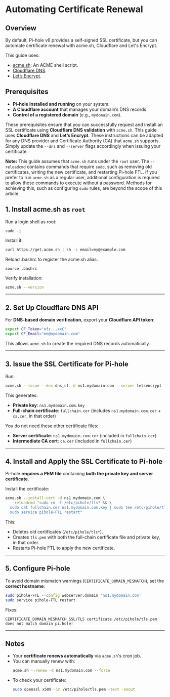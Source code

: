 # Automating Certificate Renewal

## Overview

By default, Pi-hole v6 provides a self-signed SSL certificate, but you can automate certificate renewal with acme.sh, Cloudflare and Let's Encrypt.

This guide uses:

- [acme.sh](https://github.com/acmesh-official/acme.sh?tab=readme-ov-file#an-acme-shell-script-acmesh): An ACME shell script.
- [Cloudflare DNS](https://www.cloudflare.com/application-services/products/dns/).
- [Let’s Encrypt](https://letsencrypt.org/).

## Prerequisites

- **Pi-hole installed and running** on your system.  
- **A Cloudflare account** that manages your domain’s DNS records.  
- **Control of a registered domain** (e.g., `mydomain.com`). 

These prerequisites ensure that you can successfully request and install an SSL certificate using **Cloudflare DNS validation** with `acme.sh`.
This guide uses **Cloudflare DNS** and **Let’s Encrypt**. These instructions can be adapted for any DNS provider and Certificate Authority (CA) that `acme.sh` supports. Simply update the `--dns` and `--server` flags accordingly when issuing your certificate.

**Note:** This guide assumes that `acme.sh` runs under the `root` user. The `--reloadcmd` contains commands that require `sudo`, such as removing old certificates, writing the new certificate, and restarting Pi-hole FTL. If you prefer to run `acme.sh` as a regular user, additional configuration is required to allow these commands to execute without a password. Methods for achieving this, such as configuring `sudo` rules, are beyond the scope of this article.

## **1. Install acme.sh as `root`**

Run a login shell as root:
```
sudo -i
```

Install it:
```bash
curl https://get.acme.sh | sh -s email=my@example.com
```

Reload .bashrc to register the acme.sh alias:
```
source .bashrc
```

Verify installation:
```bash
acme.sh --version
```

---

## **2. Set Up Cloudflare DNS API**
For **DNS-based domain verification**, export your **Cloudflare API token**:

```bash
export CF_Token="ofz...xxC"
export CF_Email="me@mydomain.com"
```
This allows `acme.sh` to create the required DNS records automatically.

---

## **3. Issue the SSL Certificate for Pi-hole**
Run:
```bash
acme.sh --issue --dns dns_cf -d ns1.mydomain.com --server letsencrypt
```
This generates:
- **Private key**: `ns1.mydomain.com.key`
- **Full-chain certificate**: `fullchain.cer` (includes `ns1.mydomain.com.cer` + `ca.cer`, in that order)


You do not need these other certificate files:
- **Server certificate**: `ns1.mydomain.com.cer` (included in `fullchain.cer`)
- **Intermediate CA cert**: `ca.cer` (included in `fullchain.cer`)

---

## **4. Install and Apply the SSL Certificate to Pi-hole**
Pi-hole **requires a PEM file** containing **both the private key and server certificate**.

Install the certificate:
```bash
acme.sh --install-cert -d ns1.mydomain.com \
  --reloadcmd "sudo rm -f /etc/pihole/tls* && \
  sudo cat fullchain.cer ns1.mydomain.com.key | sudo tee /etc/pihole/tls.pem && /
  sudo service pihole-FTL restart"
```

This:

- Deletes old certificates (`/etc/pihole/tls*`).
- Creates `tls.pem` with both the full-chain certificate file and private key, in that order.
- Restarts Pi-hole FTL to apply the new certificate.

---

## **5. Configure Pi-hole**
To avoid domain mismatch warnings (`CERTIFICATE_DOMAIN_MISMATCH`), set the **correct hostname**:

```bash
sudo pihole-FTL --config webserver.domain 'ns1.mydomain.com'
sudo service pihole-FTL restart
```

Fixes:  
```
CERTIFICATE_DOMAIN_MISMATCH SSL/TLS certificate /etc/pihole/tls.pem does not match domain pi.hole!
```

---

## **Notes**
- Your **certificate renews automatically** via `acme.sh`'s cron job.
- You can manually renew with:
  ```bash
  acme.sh --renew -d ns1.mydomain.com --force
  ```
- To check your certificate:
  ```bash
  sudo openssl x509 -in /etc/pihole/tls.pem -text -noout
  ```
